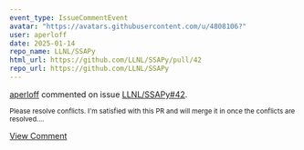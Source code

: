 ```yaml
---
event_type: IssueCommentEvent
avatar: "https://avatars.githubusercontent.com/u/4808106?"
user: aperloff
date: 2025-01-14
repo_name: LLNL/SSAPy
html_url: https://github.com/LLNL/SSAPy/pull/42
repo_url: https://github.com/LLNL/SSAPy
---
```


<a href='https://github.com/aperloff' target='_blank'>aperloff</a> commented on issue <a href='https://github.com/LLNL/SSAPy/pull/42' target='_blank'>LLNL/SSAPy#42</a>.

<small>Please resolve conflicts. I'm satisfied with this PR and will merge it in once the conflicts are resolved....</small>

<a href='https://github.com/LLNL/SSAPy/pull/42' target='_blank'>View Comment</a>